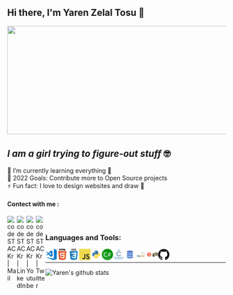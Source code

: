## Hi there, I'm Yaren Zelal Tosu 👋

<img width="520px" height="250" alignitems="center" src="https://media.giphy.com/media/RbDKaczqWovIugyJmW/giphy.gif">

_I am a girl trying to figure-out stuff_ 🤓
---
🌱 I’m currently learning everything 🤣 <br>
🥅 2022 Goals: Contribute more to Open Source projects <br>
⚡ Fun fact: I love to design websites and draw 🎨

#### Contect with me :
[<img align="left" alt="codeSTACKr | Mail" width="22px" src="https://user-images.githubusercontent.com/34038741/96890626-7bcfe380-1490-11eb-8369-9e8bae2a108f.png" />][mail]
[<img align="left" alt="codeSTACKr | LinkedIn" width="22px" src="https://cdn.jsdelivr.net/npm/simple-icons@v3/icons/linkedin.svg" />][linkedin]
[<img align="left" alt="codeSTACKr | Youtube" width="22px" src="https://cdn.jsdelivr.net/npm/simple-icons@v3/icons/youtube.svg" />][youtube]
[<img align="left" alt="codeSTACKr | Twitter" width="22px" src="https://cdn.jsdelivr.net/npm/simple-icons@v3/icons/twitter.svg" />][twitter]

<br/>


### Languages and Tools:
[<img align="left" alt="Visual Studio Code" width="26px" src="https://raw.githubusercontent.com/github/explore/80688e429a7d4ef2fca1e82350fe8e3517d3494d/topics/visual-studio-code/visual-studio-code.png" />][VSCode]
[<img align="left" alt="HTML5" width="26px" src="https://raw.githubusercontent.com/github/explore/80688e429a7d4ef2fca1e82350fe8e3517d3494d/topics/html/html.png" />][HTML]
[<img align="left" alt="CSS3" width="26px" src="https://raw.githubusercontent.com/github/explore/80688e429a7d4ef2fca1e82350fe8e3517d3494d/topics/css/css.png" />][CSS]
[<img align="left" alt="JavaScript" width="26px" src="https://raw.githubusercontent.com/github/explore/80688e429a7d4ef2fca1e82350fe8e3517d3494d/topics/javascript/javascript.png" />][JS]
[<img align="left" alt="Visual Studio Code" width="26px" src="https://raw.githubusercontent.com/github/explore/78df643247d429f6cc873026c0622819ad797942/topics/python/python.png" />][python]
[<img align="left" alt="Visual Studio Code" width="26px" src="https://raw.githubusercontent.com/github/explore/78df643247d429f6cc873026c0622819ad797942/topics/csharp/csharp.png" />][cs]
[<img align="left" alt="Visual Studio Code" width="26px" src="https://raw.githubusercontent.com/github/explore/78df643247d429f6cc873026c0622819ad797942/topics/c/c.png" />][c]
[<img align="left" alt="SQL" width="26px" src="https://raw.githubusercontent.com/github/explore/80688e429a7d4ef2fca1e82350fe8e3517d3494d/topics/sql/sql.png" />][SQL]
[<img align="left" alt="MySQL" width="26px" src="https://raw.githubusercontent.com/github/explore/80688e429a7d4ef2fca1e82350fe8e3517d3494d/topics/mysql/mysql.png" />][MYSQL]
[<img align="left" alt="Git" width="26px" src="https://raw.githubusercontent.com/github/explore/80688e429a7d4ef2fca1e82350fe8e3517d3494d/topics/git/git.png" />][GİT]
[<img align="left" alt="GitHub" width="26px" src="https://raw.githubusercontent.com/github/explore/78df643247d429f6cc873026c0622819ad797942/topics/github/github.png" />][GHUB]

<br/>
<br7>

---
![Yaren's github stats](https://github-readme-stats.vercel.app/api?username=yarenzelall&hide=contribs,prs)


[VSCode]:https://code.visualstudio.com/
[HTML]:https://html.com/
[CSS]:https://www.w3.org/Style/CSS/Overview.en.html
[JS]:https://www.javascript.com/

[python]:https://www.python.org/
[c]:https://www.cprogramming.com/
[cs]:https://docs.microsoft.com/en-us/dotnet/api/microsoft.csharp?view=net-5.0
  
[MYSQL]:https://www.mysql.com/
[SQL]:https://www.postgresql.org/
[GHUB]:https://github.com/yarenzelall
[GİT]:https://git-scm.com/

[mail]: mailto:yarentosu@gmail.com
[linkedin]: https://www.linkedin.com/in/yarenzelall/
[youtube]: https://www.youtube.com/channel/UCbugQnRbBo-Du2zYm0shmVw
[twitter]: https://twitter.com/yarenzelall
